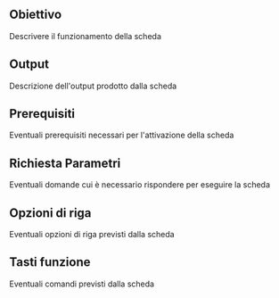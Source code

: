 ## Obiettivo

Descrivere il funzionamento della scheda

## Output

Descrizione dell'output prodotto dalla scheda

## Prerequisiti

Eventuali prerequisiti necessari per l'attivazione della scheda

## Richiesta Parametri

Eventuali domande cui è necessario rispondere per eseguire la scheda

## Opzioni di riga

Eventuali opzioni di riga previsti dalla scheda

## Tasti funzione

Eventuali comandi previsti dalla scheda
